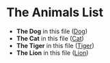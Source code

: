 # The Animals List

* **The Dog** in this file ([Dog](Dog.md))
* **The Cat** in this file ([Cat](cat.md))
* **The Tiger** in this file ([Tiger](Tiger.md))
* **The Lion** in this file ([Lion](Lion.md))
